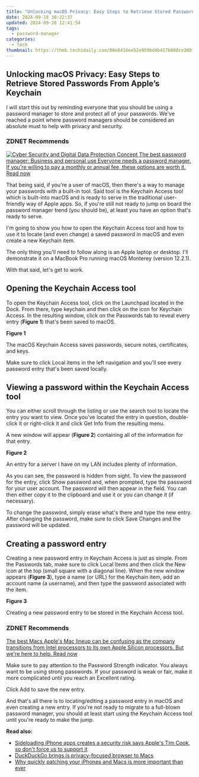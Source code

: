 ```yaml
---
title: "Unlocking macOS Privacy: Easy Steps to Retrieve Stored Passwords From Apple’s Keychain"
date: 2024-09-18 10:22:37
updated: 2024-09-20 12:41:54
tags:
  - password-manager
categories:
  - tech
thumbnail: https://thmb.techidaily.com/00e6416ee52e959bd4b417b088ce280ff84f1d381398bcbde7f933c522e87849.jpg
---
```


## Unlocking macOS Privacy: Easy Steps to Retrieve Stored Passwords From Apple’s Keychain

I will start this out by reminding everyone that you should be using a password manager to store and protect all of your passwords. We've reached a point where password managers should be considered an absolute must to help with privacy and security.

### **ZDNET** Recommends

[![Cyber Security and Digital Data Protection Concept](https://www.zdnet.com/a/img/resize/b984513c67ba4f8c0e132348960af5f4f0063327/2020/05/08/caa1687e-f4c5-463f-b479-789ccf6d5245/istock-1156386758.jpg?auto=webp&fit=crop&frame=1&height=238.5&width=459) The best password manager: Business and personal use Everyone needs a password manager. If you're willing to pay a monthly or annual fee, these options are worth it.  Read now](https://www.zdnet.com/article/best-password-manager/)

That being said, if you're a user of macOS, then there's a way to manage your passwords with a built-in tool. Said tool is the Keychain Access tool which is built-into macOS and is ready to serve in the traditional user-friendly way of Apple apps. So, if you're still not ready to jump on board the password manager trend (you should be), at least you have an option that's ready to serve.

I'm going to show you how to open the Keychain Access tool and how to use it to locate (and even change) a saved password in macOS and even create a new Keychain item.

The only thing you'll need to follow along is an Apple laptop or desktop. I'll demonstrate it on a MacBook Pro running macOS Monterey (version 12.2.1). 

With that said, let's get to work.

## Opening the Keychain Access tool

To open the Keychain Access tool, click on the Launchpad located in the Dock. From there, type keychain and then click on the icon for Keychain Access. In the resulting window, click on the Passwords tab to reveal every entry (**Figure 1**) that's been saved to macOS.

**Figure 1**

The macOS Keychain Access saves passwords, secure notes, certificates, and keys.

Make sure to click Local items in the left navigation and you'll see every password entry that's been saved locally.

## Viewing a password within the Keychain Access tool

You can either scroll through the listing or use the search tool to locate the entry you want to view. Once you've located the entry in question, double-click it or right-click it and click Get Info from the resulting menu.

A new window will appear (**Figure 2**) containing all of the information for that entry.

**Figure 2**

An entry for a server I have on my LAN includes plenty of information.

As you can see, the password is hidden from sight. To view the password for the entry, click Show password and, when prompted, type the password for your user account. The password will then appear in the field. You can then either copy it to the clipboard and use it or you can change it (if necessary).

To change the password, simply erase what's there and type the new entry. After changing the password, make sure to click Save Changes and the password will be updated.

## Creating a password entry

Creating a new password entry in Keychain Access is just as simple. From the Passwords tab, make sure to click Local Items and then click the New icon at the top (small square with a diagonal line). When the new window appears (**Figure 3**), type a name (or URL) for the Keychain item, add an account name (a username), and then type the password associated with the item.

**Figure 3**

Creating a new password entry to be stored in the Keychain Access tool. 

### **ZDNET** Recommends

[The best Macs Apple's Mac lineup can be confusing as the company transitions from Intel processors to its own Apple Silicon processors. But we're here to help.  Read now](https://www.zdnet.com/article/best-mac/)

Make sure to pay attention to the Password Strength indicator. You always want to be using strong passwords. If your password is weak or fair, make it more complicated until you reach an Excellent rating.

Click Add to save the new entry. 

And that's all there is to locating/editing a password entry in macOS and even creating a new entry. If you're not ready to migrate to a full-blown password manager, you should at least start using the Keychain Access tool until you're ready to make the jump.

**Read also:**

* [Sideloading iPhone apps creates a security risk says Apple's Tim Cook, so don't force us to support it](https://www.zdnet.com/article/sideloading-iphone-apps-creates-a-security-risk-says-apples-tim-cook-so-dont-force-us-to-support-it/)
* [DuckDuckGo brings is privacy-focused browser to Macs](https://www.zdnet.com/article/duckduckgo-brings-is-privacy-focused-browser-to-macs/)
* [Why quickly patching your iPhones and Macs is more important than ever](https://www.zdnet.com/article/why-quickly-patching-your-iphones-and-macs-is-more-important-than-ever/)

<ins class="adsbygoogle"
     style="display:block"
     data-ad-format="autorelaxed"
     data-ad-client="ca-pub-7571918770474297"
     data-ad-slot="1223367746"></ins>



<ins class="adsbygoogle"
     style="display:block"
     data-ad-client="ca-pub-7571918770474297"
     data-ad-slot="8358498916"
     data-ad-format="auto"
     data-full-width-responsive="true"></ins>

